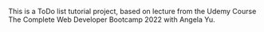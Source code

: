 This is a ToDo list tutorial project, based on lecture from the Udemy Course The Complete Web Developer Bootcamp 2022 with Angela Yu. 
